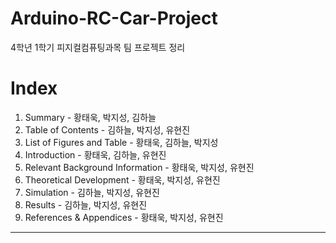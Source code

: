 # Arduino-RC-Car-Project
4학년 1학기 피지컬컴퓨팅과목 팀 프로젝트 정리
# Index
1. Summary - 황태욱, 박지성, 김하늘
2. Table of Contents - 김하늘, 박지성, 유현진 
3. List of Figures and Table - 황태욱, 김하늘, 박지성
4. Introduction - 황태욱, 김하늘, 유현진
5. Relevant Background Information - 황태욱, 박지성, 유현진
6. Theoretical Development - 황태욱, 박지성, 유현진
7. Simulation - 김하늘, 박지성, 유현진
8. Results - 김하늘, 박지성, 유현진
9. References & Appendices - 황태욱, 박지성, 유현진
-------------------------------------------------------